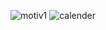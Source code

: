 ![motiv1](https://github.com/elonmasai7/friendly_sniffle/assets/123534505/8af4bcb3-2158-4523-92b1-59030d39e036)
![calender](https://github.com/elonmasai7/friendly_sniffle/assets/123534505/6c895bf3-d7a4-49a9-a2b4-f93187d4c760)
